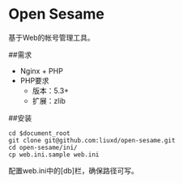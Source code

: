 Open Sesame
============

基于Web的帐号管理工具。

##需求
+ Nginx + PHP
+ PHP要求
    + 版本：5.3+
    + 扩展：zlib

##安装
```
cd $document_root
git clone git@github.com:liuxd/open-sesame.git
cd open-sesame/ini/
cp web.ini.sample web.ini
```
配置web.ini中的[db]栏，确保路径可写。

